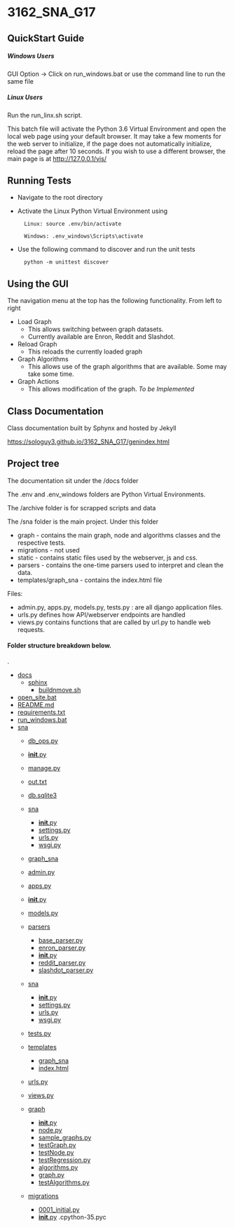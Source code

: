 # 3162_SNA_G17


## QuickStart Guide 
##### Windows Users
GUI Option ->
Click on run_windows.bat
or use the command line to run the same file

##### Linux Users
Run the run_linx.sh script. 


This batch file will activate the Python 3.6 Virtual Environment and open the local web page using your default browser. It may take a few moments for the web server to initialize, if the page does not automatically initialize, reload the page after 10 seconds. 
If you wish to use a different browser, the main page is at http://127.0.0.1/vis/


## Running Tests

- Navigate to the root directory

- Activate the Linux Python Virtual Environment using 

        Linux: source .env/bin/activate

        Windows: .env_windows\Scripts\activate

- Use the following command to discover and run the unit tests

        python -m unittest discover



## Using the GUI
The navigation menu at the top has the following functionality.
From left to right
* Load Graph
   * This allows switching between graph datasets. 
   * Currently available are Enron, Reddit and Slashdot. 
* Reload Graph
    * This reloads the currently loaded graph
* Graph Algorithms
    * This allows use of the graph algorithms that are available. Some may take some time. 
* Graph Actions
    * This allows modification of the graph. *_To be Implemented_*

## Class Documentation

Class documentation built by Sphynx and hosted by Jekyll

https://sologuy3.github.io/3162_SNA_G17/genindex.html

## Project tree
The documentation sit under the /docs folder

The .env and .env_windows folders are Python Virtual Environments.

The /archive folder is for scrapped scripts and data

The /sna folder is the main project. Under this folder
- graph - contains the main graph, node and algorithms classes and the respective tests.
- migrations - not used
- static - contains static files used by the webserver, js and css.
- parsers - contains the one-time parsers used to interpret and clean the data.
- templates/graph_sna - contains the index.html file

Files:
- admin.py, apps.py, models.py, tests.py : are all django application files.
- urls.py defines how API/webserver endpoints are handled
- views.py contains functions that are called by url.py to handle web requests.

#### Folder structure breakdown below.


.
 * [docs](./docs)
   * [sphinx](./docs/sphinx)
     * [buildnmove.sh](./docs/sphinx/buildnmove.sh)
 * [open_site.bat](./open_site.bat)
 * [README.md](./README.md)
 * [requirements.txt](./requirements.txt)
 * [run_windows.bat](./run_windows.bat)
 * [sna](./sna)
   * [db_ops.py](./sna/db_ops.py)
   * [__init__.py](./sna/__init__.py)
   * [manage.py](./sna/manage.py)
   * [out.txt](./sna/out.txt)
   * [db.sqlite3](./sna/db.sqlite3)
   * [sna](./sna/sna)
     * [__init__.py](./sna/sna/__init__.py)
     * [settings.py](./sna/sna/settings.py)
     * [urls.py](./sna/sna/urls.py)
     * [wsgi.py](./sna/sna/wsgi.py)
   * [graph_sna](./sna/graph_sna)
   * [admin.py](./sna/graph_sna/admin.py)
   * [apps.py](./sna/graph_sna/apps.py)
   * [__init__.py](./sna/graph_sna/__init__.py)
   * [models.py](./sna/graph_sna/models.py)
   * [parsers](./sna/graph_sna/parsers)
     * [base_parser.py](./sna/graph_sna/parsers/base_parser.py)
     * [enron_parser.py](./sna/graph_sna/parsers/enron_parser.py)
     * [__init__.py](./sna/graph_sna/parsers/__init__.py)
     * [reddit_parser.py](./sna/graph_sna/parsers/reddit_parser.py)
     * [slashdot_parser.py](./sna/graph_sna/parsers/slashdot_parser.py)
   * [sna](./sna/graph_sna/sna)
     * [__init__.py](./sna/graph_sna/sna/__init__.py)
     * [settings.py](./sna/graph_sna/sna/settings.py)
     * [urls.py](./sna/graph_sna/sna/urls.py)
     * [wsgi.py](./sna/graph_sna/sna/wsgi.py)
   * [tests.py](./sna/graph_sna/tests.py)
   * [templates](./sna/graph_sna/templates)
     * [graph_sna](./sna/graph_sna/templates/graph_sna)
     * [index.html](./sna/graph_sna/templates/graph_sna/index.html)
   * [urls.py](./sna/graph_sna/urls.py)
   * [views.py](./sna/graph_sna/views.py)
   * [graph](./sna/graph_sna/graph)
     * [__init__.py](./sna/graph_sna/graph/__init__.py)
     * [node.py](./sna/graph_sna/graph/node.py)
     * [sample_graphs.py](./sna/graph_sna/graph/sample_graphs.py)
     * [testGraph.py](./sna/graph_sna/graph/testGraph.py)
     * [testNode.py](./sna/graph_sna/graph/testNode.py)
     * [testRegression.py](./sna/graph_sna/graph/testRegression.py)
     * [algorithms.py](./sna/graph_sna/graph/algorithms.py)
     * [graph.py](./sna/graph_sna/graph/graph.py)
     * [testAlgorithms.py](./sna/graph_sna/graph/testAlgorithms.py)
                 
   * [migrations](./sna/graph_sna/migrations)
     * [0001_initial.py](./sna/graph_sna/migrations/0001_initial.py)
     * [__init__.py](./sna/graph_sna/migrations/__init__.py)
                                                    .cpython-35.pyc
